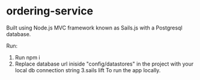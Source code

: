 # ordering-service

Built using Node.js MVC framework known as Sails.js with a Postgresql database. 

Run:
1. Run npm i
2. Replace database url iniside "config/datastores" in the project with your local db connection string 
3.sails lift 
To run the app locally.

